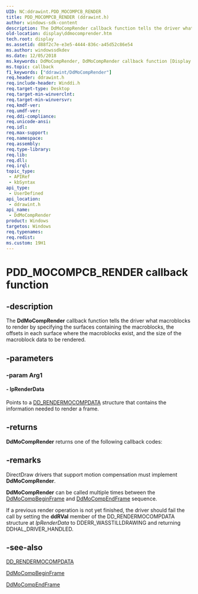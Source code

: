```yaml
---
UID: NC:ddrawint.PDD_MOCOMPCB_RENDER
title: PDD_MOCOMPCB_RENDER (ddrawint.h)
author: windows-sdk-content
description: The DdMoCompRender callback function tells the driver what macroblocks to render by specifying the surfaces containing the macroblocks, the offsets in each surface where the macroblocks exist, and the size of the macroblock data to be rendered.
old-location: display\ddmocomprender.htm
tech.root: display
ms.assetid: d88f2c7e-e3e5-4444-836c-a45d52c86e54
ms.author: windowssdkdev
ms.date: 12/05/2018
ms.keywords: DdMoCompRender, DdMoCompRender callback function [Display Devices], PDD_MOCOMPCB_RENDER, PDD_MOCOMPCB_RENDER callback, ddfncs_60970586-34af-4e35-a963-98220fc7ef43.xml, ddrawint/DdMoCompRender, display.ddmocomprender
ms.topic: callback
f1_keywords: ["ddrawint/DdMoCompRender"]
req.header: ddrawint.h
req.include-header: Winddi.h
req.target-type: Desktop
req.target-min-winverclnt: 
req.target-min-winversvr: 
req.kmdf-ver: 
req.umdf-ver: 
req.ddi-compliance: 
req.unicode-ansi: 
req.idl: 
req.max-support: 
req.namespace: 
req.assembly: 
req.type-library: 
req.lib: 
req.dll: 
req.irql: 
topic_type:
 - APIRef
 - kbSyntax
api_type:
 - UserDefined
api_location:
 - ddrawint.h
api_name:
 - DdMoCompRender
product: Windows
targetos: Windows
req.typenames: 
req.redist: 
ms.custom: 19H1
---
```


# PDD_MOCOMPCB_RENDER callback function


## -description


The <b>DdMoCompRender</b> callback function tells the driver what macroblocks to render by specifying the surfaces containing the macroblocks, the offsets in each surface where the macroblocks exist, and the size of the macroblock data to be rendered. 


## -parameters




### -param Arg1








#### - lpRenderData

Points to a <a href="https://docs.microsoft.com/windows/desktop/api/ddrawint/ns-ddrawint-_dd_rendermocompdata">DD_RENDERMOCOMPDATA</a> structure that contains the information needed to render a frame. 


## -returns



<b>DdMoCompRender</b> returns one of the following callback codes:




## -remarks



DirectDraw drivers that support motion compensation must implement <b>DdMoCompRender</b>.

<b>DdMoCompRender</b> can be called multiple times between the <a href="https://docs.microsoft.com/windows/desktop/api/ddrawint/nc-ddrawint-pdd_mocompcb_beginframe">DdMoCompBeginFrame</a> and <a href="https://docs.microsoft.com/windows/desktop/api/ddrawint/nc-ddrawint-pdd_mocompcb_endframe">DdMoCompEndFrame</a> sequence.

If a previous render operation is not yet finished, the driver should fail the call by setting the <b>ddRVal</b> member of the DD_RENDERMOCOMPDATA structure at <i>lpRenderData</i> to DDERR_WASSTILLDRAWING and returning DDHAL_DRIVER_HANDLED. 




## -see-also




<a href="https://docs.microsoft.com/windows/desktop/api/ddrawint/ns-ddrawint-_dd_rendermocompdata">DD_RENDERMOCOMPDATA</a>



<a href="https://docs.microsoft.com/windows/desktop/api/ddrawint/nc-ddrawint-pdd_mocompcb_beginframe">DdMoCompBeginFrame</a>



<a href="https://docs.microsoft.com/windows/desktop/api/ddrawint/nc-ddrawint-pdd_mocompcb_endframe">DdMoCompEndFrame</a>
 

 

